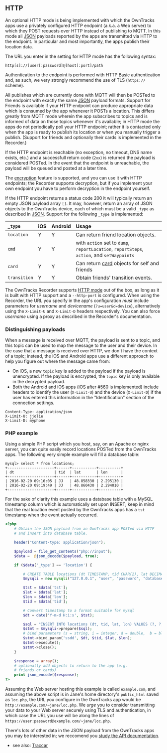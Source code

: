 ## HTTP

An optional HTTP mode is being implemented with which the OwnTracks apps use a privately configured HTTP endpoint (a.k.a. a Web server) to which they POST requests over HTTP instead of publishing to MQTT. In this mode all [JSON](json.md) payloads reported by the apps are transmitted via HTTP to the endpoint. In particular and most importantly, the apps publish their location data.

The URL you enter in the setting for HTTP mode has the following syntax:

```
http[s]://[user[:password]@]host[:port]/path
```

Authentication to the endpoint is performed with HTTP Basic authentication and, as such, we very strongly recommend the use of TLS (`https://` scheme).

All publishes which are currently done with MQTT will then be POSTed to the endpoint with exactly the same [JSON](json.md) payload formats. Support for Friends is available if your HTTP endpoint can produce appropriate data which is consumed by the app whenever it POSTs a location. This differs greatly from MQTT mode wherein the app subscribes to topics and is informed of data on those topics whenever it's available; in HTTP mode the apps do not periodically poll your HTTP endpoint; rather it is contacted only when the app is ready to publish its location or when you manually trigger a publish. (Support for friends and optionally their cards is implemented in the Recorder.)

If the HTTP endpoint is reachable (no exception, no timeout, DNS name exists, etc.) and a successfull return code (`2xx`) is returned  the payload is considered POSTed. In the event that the endpoint is unreachable, the payload will be queued and posted at a later time.

The [encryption](../features/encrypt.md) feature is supported, and you can use it with HTTP endpoints; the Recorder supports decryption, but if you implement your own endpoint you have to perform decryption in the endpoint yourself.

If the HTTP endpoint returns a status code 200 it will typically return an empty JSON payload array `[]`. It may, however, return an array of JSON objects to the OwnTracks device, each of which must be a valid `_type` as described in [JSON](../tech/json.md). Support for the following `_type` is implemented:

| `_type`      |  iOS  | Android    | Usage
| :----------- | :---  | :--- | :--------------
| `location`   | Y     | Y    | Can return friend location objects.
| `cmd`        | Y     | Y    | with `action` set to `dump`, `reportLocation`, `reportSteps`, `action`, and `setWaypoints`
| `card`       | Y     | Y    | Can return [card](../features/card.md) objects for self and friends
| `transition` | Y     | Y    | Obtain friends' transition events.

The OwnTracks Recorder supports [HTTP mode](https://github.com/owntracks/recorder#http-mode) out of the box, as long as it is built with HTTP support and a `--http-port` is configured.
When using the Recorder, the URL you specify in the app's configuration *must* include parameters for _username_ and _devicename_ (`?u=user&d=device`), alternatively using the `X-Limit-U` and `X-Limit-D` headers respectively. You can also force _username_ using a proxy as described in the Recorder's documentation.

### Distinguishing payloads

When a message is received over MQTT, the payload is sent to a topic, and this topic can be used to map the message to the user and their device. In the case that a message is received over HTTP, we don't have the context of a topic; instead, the iOS and Android apps use a different approach to help you figure out where the message came from:

- On iOS, a new `topic` key is added to the payload if the payload is unencrypted. If the payload is encrypted, the `topic` key is only available in the decrypted payload.
- Both the Android and iOS apps (iOS after [#560](https://github.com/owntracks/ios/issues/560) is implemented) include headers to identify the user (`X-Limit-U`) and the device (`X-Limit-D`) if the user has entered this information in the "Identification" section of the connection settings.

```
Content-Type: application/json
X-Limit-U: jjolie
X-Limit-D: myphone
```

### PHP example

Using a simple PHP script which you host, say, on an Apache or nginx server, you can quite easily record locations POSTed from the OwnTracks apps. The following very simple example will fill a database table:

```
mysql> select * from locations;
+---------------------+------+-----------+----------+
| dt                  | tid  | lat       | lon      |
+---------------------+------+-----------+----------+
| 2016-02-20 09:16:05 | JJ   | 48.858330 | 2.295130 |
| 2016-02-20 09:19:49 | JJ   | 48.860430 | 2.294010 |
+---------------------+------+-----------+----------+
```

For the sake of clarity this example uses a database table with a MySQL timestamp column which is automatically set upon INSERT; keep in mind that the real location event posted by the OwnTracks apps has a `tst` timestamp when the event actually occurred.

```php
<?php
    # Obtain the JSON payload from an OwnTracks app POSTed via HTTP
    # and insert into database table.

    header("Content-type: application/json");

    $payload = file_get_contents("php://input");
    $data =  @json_decode($payload, true);

    if ($data['_type'] == 'location') {

        # CREATE TABLE locations (dt TIMESTAMP, tid CHAR(2), lat DECIMAL(9,6), lon DECIMAL(9,6));
        $mysqli = new mysqli("127.0.0.1", "user", "password", "database");

        $tst = $data['tst'];
        $lat = $data['lat'];
        $lon = $data['lon'];
        $tid = $data['tid'];

        # Convert timestamp to a format suitable for mysql
        $dt = date('Y-m-d H:i:s', $tst);

        $sql = "INSERT INTO locations (dt, tid, lat, lon) VALUES (?, ?, ?, ?)";
        $stmt = $mysqli->prepare($sql);
        # bind parameters (s = string, i = integer, d = double,  b = blob)
        $stmt->bind_param('ssdd', $dt, $tid, $lat, $lon);
        $stmt->execute();
        $stmt->close();
    }

    $response = array();
    # optionally add objects to return to the app (e.g.
    # friends or cards)
    print json_encode($response);
?>
```

Assuming the Web server hosting this example is called `example.com`, and assuming the above script is in Jane's home directory's `public_html` saved as `loc.php`, the URL you configure in the OwnTracks app would be `http://example.com/~jane/loc.php`. We _urge_ you to consider transmitting your data to your Web server securely using TLS and authentication, in which case the URL you use will be along the lines of `https://user:password@example.com/~jane/loc.php`.

There's lots of other data in the JSON payload from the OwnTracks apps you may be interested in; we reccomend you [study the API documentation](json.md).

* see also: [Traccar](../features/traccar.md)
